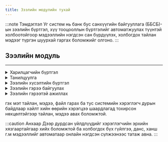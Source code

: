 ```yaml
---
title: Зээлийн модулийн тухай
---
```

:::note Тэмдэглэл
Уг систем нь банк бус санхүүгийн байгууллага (ББСБ)-ын зээлийн бүртгэл, хүү тооцооллын бүртгэлийг автоматжуулах түүнтэй холбоотойгоор мэдээллийн нэгдсэн сан бүрдүүлэх, холбогдох тайлан мэдээг түргэн шуурхай гаргах боломжийг олгоно.
:::

## Зээлийн модуль
___

<details>
<summary> Харилцагчийн бүртгэл </summary>

    - Зураг
    - Зээлдэгчийн дэлгэрэнгүй мэдээлэл
    - Гол хувь нийлүүлэгчдийн мэдээлэл
    - Компанийн захирлын тухай мэдээлэл
    - Зээлдэгчийн гэр бүлийн гишүүдийн дэлгэрэнгүй мэдээлэл
    - Зээл хүсэгчийн дансны мэдээлэл
    - Зээлдэгчийн хамаарал

</details>

 <details>
    <summary> Танилцуулга </summary>

    - ДАН системээр шинэ харилцагч үүсгэх
    - Зээлдэгчтэй холбоотой бичиг баримтын хуулбар, файлын сан

</details>

 <details>
    <summary> Зээлийн хүсэлтийн бүртгэл </summary>

    - Зээлийн хүсэлтийн үндсэн мэдээлэл
    - Барьцаа хөрөнгийн тухай мэдээлэл
    - Зээлдэгчийн 5C
    - Зээлдэгчийн санхүүгийн мэдээлэл
    - Эдийн засагчийн дүгнэлт
    - Захирал, зээлийн хорооны шийдвэр
    - Зээлийн хүсэлтэд хавсаргасан бичиг баримт, файлын сан

</details>

 <details>
    <summary> Зээлийн гэрээ байгуулах </summary>

    - Зээлийн үндсэн гэрээ (зээлийн төрлөөр)
    - Барьцаа хөрөнгө 
    - Баталгаа гэрээ 
    - Зээл төлөх график

 </details>

<details>
    <summary> Зээлийн гэрээтэй ажиллах </summary>

    - Зээлийн гэрээний сунгалт бүртгэх 
    - Хүүгийн өөрчлөлтийг бүртгэх 
    - Зээлийн ангилал шилжүүлэх 
    - Зээл хаах, түүхчилсэн санд бүртгэх 
    - Санамж оруулах (хүү төлөлтийг сануулах, хэрэглэгчийн оруулсан санамж) 
    - Явцын хяналтын тайлан оруулах 
    - Зээлийн гүйлгээ оруулах 
    - Лавлах сан 
    - Гэрээ болон гэрээтэй холбоотой бичиг баримт, файлын сан
    - Зээлийн гэрээ хэвлэх
    - Зохицуулагчийн тайлан мэдээ
    - Санхүүгийн шинжилгээ зээлдэгчийн дэлгэрэнгүй мэдээллийг агуулсан танилцуулах хуудас (Иргэн, байгууллага)
    - Холбогдох дотоод тайлан мэдээ
    - ЗМС-аас мэдээлэл татах, мэдээ илгээх

</details>

гэх мэт тайлан, мэдээ, файл гарах ба тус системийн хэрэглэгч дурын байдлаар хайлт хийн өөрийн хэрэгцээ шаардлагад тохирсон нөхцөлтэйгээр тайлан, мэдээ авах боломжтой.

:::caution Анхаар
Дээр дурдсан үйлдлүүдийг хэрэглэгчийн эрхийн хязгаартайгаар хийх боломжтой ба холбогдох бүх гүйлгээ, данс, ханш г.м мэдээллийг автоматаар онлайн нэгдсэн сүлжээнээс татаж авна.
:::



